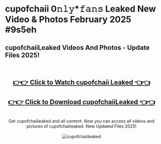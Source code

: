 # cupofchaii 0𝚗𝚕𝚢*𝚏𝚊𝚗𝚜 Leaked New Video & Photos February 2025 #9s5eh

<h2>cupofchaiiLeaked Videos And Photos - Update Files 2025!</h2>
<br>
<div align="center">
<h2><a href="https://mediaupload.pro?title=cupofchaii&ref=11F" rel="nofollow">👉👉 Click to Watch cupofchaii Leaked 👈👈</a></h2>
<h2><a href="https://mediaupload.pro?title=cupofchaii&ref=11F" rel="nofollow">👉👉 Click to Download cupofchaiiLeaked 👈👈</a></h2>
<br>
Get cupofchaiileaked and all content. Now you can access all videos and pictures of cupofchaiileaked. New Updated Files 2025!
<br>
<br>
<a href="https://mediaupload.pro?title=cupofchaii&ref=11F" rel="nofollow" data-target="animated-image.originalLink"><img src="https://i.ibb.co/Gkj2r4b/banner.png" alt="cupofchaiileaked" style="max-width: 100%; display: inline-block;" data-target="animated-image.originalImage"></a>
</div>
<br>

